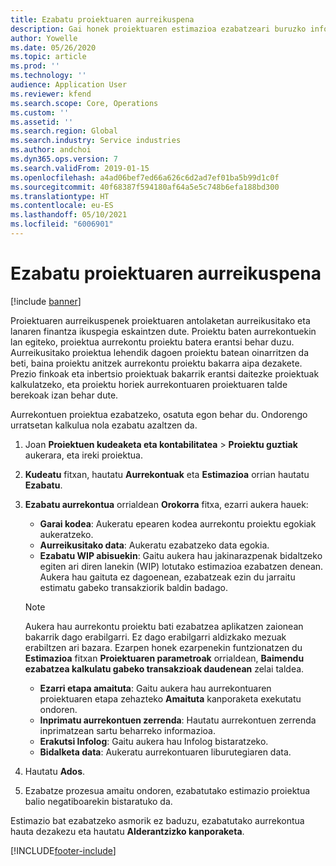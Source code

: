 ```yaml
---
title: Ezabatu proiektuaren aurreikuspena
description: Gai honek proiektuaren estimazioa ezabatzeari buruzko informazioa eskaintzen du amaitu ondoren.
author: Yowelle
ms.date: 05/26/2020
ms.topic: article
ms.prod: ''
ms.technology: ''
audience: Application User
ms.reviewer: kfend
ms.search.scope: Core, Operations
ms.custom: ''
ms.assetid: ''
ms.search.region: Global
ms.search.industry: Service industries
ms.author: andchoi
ms.dyn365.ops.version: 7
ms.search.validFrom: 2019-01-15
ms.openlocfilehash: a4ad06bef7ed66a626c6d2ad7ef01ba5b99d1c0f
ms.sourcegitcommit: 40f68387f594180af64a5e5c748b6efa188bd300
ms.translationtype: HT
ms.contentlocale: eu-ES
ms.lasthandoff: 05/10/2021
ms.locfileid: "6006901"
---
```

# <a name="eliminate-a-project-estimate"></a>Ezabatu proiektuaren aurreikuspena

[!include [banner](../includes/banner.md)]

Proiektuaren aurreikuspenek proiektuaren antolaketan aurreikusitako eta lanaren finantza ikuspegia eskaintzen dute. Proiektu baten aurrekontuekin lan egiteko, proiektua aurrekontu proiektu batera erantsi behar duzu. Aurreikusitako proiektua lehendik dagoen proiektu batean oinarritzen da beti, baina proiektu anitzek aurrekontu proiektu bakarra aipa dezakete. Prezio finkoak eta inbertsio proiektuak bakarrik erantsi daitezke proiektuak kalkulatzeko, eta proiektu horiek aurrekontuaren proiektuaren talde berekoak izan behar dute.

Aurrekontuen proiektua ezabatzeko, osatuta egon behar du. Ondorengo urratsetan kalkulua nola ezabatu azaltzen da.

1. Joan **Proiektuen kudeaketa eta kontabilitatea** > **Proiektu guztiak** aukerara, eta ireki proiektua. 
2. **Kudeatu** fitxan, hautatu **Aurrekontuak** eta **Estimazioa** orrian hautatu **Ezabatu**.
3. **Ezabatu aurrekontua** orrialdean **Orokorra** fitxa, ezarri aukera hauek:

   - **Garai kodea**: Aukeratu epearen kodea aurrekontu proiektu egokiak aukeratzeko. 
   - **Aurreikusitako data**: Aukeratu ezabatzeko data egokia.
   - **Ezabatu WIP abisuekin**: Gaitu aukera hau jakinarazpenak bidaltzeko egiten ari diren lanekin (WIP) lotutako estimazioa ezabatzen denean. Aukera hau gaituta ez dagoenean, ezabatzeak ezin du jarraitu estimatu gabeko transakziorik baldin badago. 
   > [!NOTE]
   > Aukera hau aurrekontu proiektu bati ezabatzea aplikatzen zaionean bakarrik dago erabilgarri. Ez dago erabilgarri aldizkako mezuak erabiltzen ari bazara. Ezarpen honek ezarpenekin funtzionatzen du **Estimazioa** fitxan **Proiektuaren parametroak** orrialdean, **Baimendu ezabatzea kalkulatu gabeko transakzioak daudenean** zelai taldea.
   - **Ezarri etapa amaituta**: Gaitu aukera hau aurrekontuaren proiektuaren etapa zehazteko **Amaituta** kanporaketa exekutatu ondoren.
   - **Inprimatu aurrekontuen zerrenda**: Hautatu aurrekontuen zerrenda inprimatzean sartu beharreko informazioa.
   - **Erakutsi Infolog**: Gaitu aukera hau Infolog bistaratzeko.
   - **Bidalketa data**: Aukeratu aurrekontuaren liburutegiaren data.

4.  Hautatu **Ados**.
5. Ezabatze prozesua amaitu ondoren, ezabatutako estimazio proiektua balio negatiboarekin bistaratuko da. 

Estimazio bat ezabatzeko asmorik ez baduzu, ezabatutako aurrekontua hauta dezakezu eta hautatu **Alderantzizko kanporaketa**.   


[!INCLUDE[footer-include](../includes/footer-banner.md)]